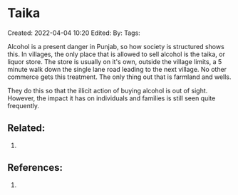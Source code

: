 # Taika
Created: 2022-04-04 10:20
Edited: 
By: 
Tags:

Alcohol is a present danger in Punjab, so how society is structured shows this. In villages, the only place that is allowed to sell alcohol is the taika, or liquor store. The store is usually on it's own, outside the village limits, a 5 minute walk down the single lane road leading to the next village. No other commerce gets this treatment. The only thing out that is farmland and wells. 

They do this so that the illicit action of buying alcohol is out of sight. However, the impact it has on individuals and families is still seen quite frequently.

## Related:
1. 

## References:
1. 